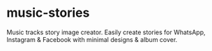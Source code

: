 # music-stories
Music tracks story image creator. Easily create stories for WhatsApp, Instagram &amp; Facebook with minimal designs &amp; album cover.
